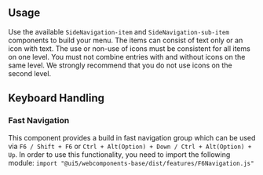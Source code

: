 ## Usage

Use the available `SideNavigation-item` and `SideNavigation-sub-item` components to build your menu. The items can consist of text only or an icon with text. The use or non-use of icons must be consistent for all items on one level. You must not combine entries with and without icons on the same level. We strongly recommend that you do not use icons on the second level.

## Keyboard Handling

### Fast Navigation

This component provides a build in fast navigation group which can be used via `F6 / Shift + F6` or `Ctrl + Alt(Option) + Down / Ctrl + Alt(Option) + Up`. In order to use this functionality, you need to import the following module: `import "@ui5/webcomponents-base/dist/features/F6Navigation.js"`
